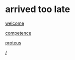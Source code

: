 # arrived too late

[welcome](./Welcome)

[competence](./competence)

[proteus](./proteus)

[/](/)

